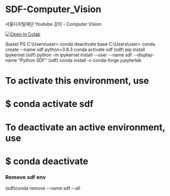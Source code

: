 # SDF-Computer_Vision

서울디지털재단 Youtube 강의 - Computer Vision


[![Open In Colab](https://colab.research.google.com/assets/colab-badge.svg)](https://colab.research.google.com/github/googlecolab/colabtools/blob/master/notebooks/colab-github-demo.ipynb)



(base) PS C:\Users\user> conda deactivate base
C:\Users\user> conda create --name sdf python=3.8.3
conda activate sdf
(sdf) pip install ipykernel
(sdf) python -m ipykernel install --user --name sdf --display-name "Python SDF"
(sdf) conda install -c conda-forge jupyterlab

#
# To activate this environment, use
#
#     $ conda activate sdf
#
# To deactivate an active environment, use
#
#     $ conda deactivate

### Remove sdf env
(sdf)conda remove --name sdf --all
